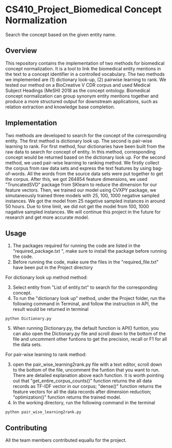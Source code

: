 # CS410_Project_Biomedical Concept Normalization


Search the concept based on the given entity name.

## Overview

This repository contains the implementation of two methods for biomedical concept normalization. It is a tool to link the biomedical entity mentions in the text to a concept identifier in a controlled vocabulary. The two methods we implemented are (1) dictionary look-up, (2) pairwise learning to rank. We tested our method on a BioCreative V CDR corpus and used Medical Subject Headings (MeSH) 2018 as the concept ontology. Biomedical concept normalization can group synonym entity mentions together and produce a more structured output for downstream applications, such as relation extraction and knowledge base completion.



## Implementation
Two methods are developed to search for the concept of the corresponding entity. The first method is dictionary look up. The second is pair-wise learning to rank. For first method, four dictionaries have been built from the raw data to search for concept of entity. In this method, corresponding concept would be returned based on the dictionary look up. For the second method, we used pair-wise learning to ranking method. We firstly collect the corpus from raw data sets and express the text features by using bag-of-words. All the words from the source data sets were put together to get the corpus. After this, we got 264854 feature dimensions, we used "TruncatedSVD" package from SKlearn to reduce the dimension for our feature vectors. Then, we trained our model using CVXPY package, we simutaneously trained three models with 25, 100, 1000 negative sampled instances. We got the model from 25 nagetive sampled instances in around 50 hours. Due to time limit, we did not get the model from 100, 1000 nagative sampled instances. We will continue this project in the future for research and get more accurate model. 

## Usage
1. The packages required for running the code are listed in the "required_package.txt ", make sure to install the package before running the code. 
2. Before running the code, make sure the files in the "required_file.txt" have been put in the Project directory

For dictionary look up method method:

3. Select entity from "List of entity.txt" to search for the corresponding concept.
4. To run the "dictionary look up" method, under the Project folder, run the following command in Terminal, and follow the instruction in API, the result would be returned in terminal
```
python Dictionary.py
```

5. When running Dictionary.py, the default function is API() funtion, you can also open the Dictionary.py file and scroll down to the bottom of the file and uncomment other funtions to get the precision, recall or F1 for all the data sets.

For pair-wise learning to rank method:

3. open the pair_wise_learning2rank.py file with a text editor, scroll down to the bottom of the file, uncomment the funtion that you want to run. There are detailed explanation above each function. It is worth pointing out that "get_entire_corpus_counts()" function returns the all data records as TF-IDF vector in our corpus; "dense()" function returns the feature vectors for all the data records after dimension reduction; "optimization()" function returns the trained model.
4. In the working directory, run the following command in the terminal
```
python pair_wise_learning2rank.py 
```


## Contributing
All the team members contributed equallu for the project.



